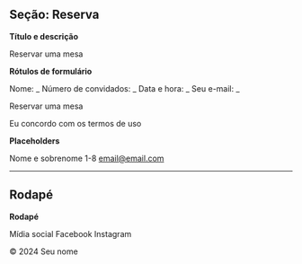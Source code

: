 ## Seção: Reserva

**Título e descrição**

Reservar uma mesa

**Rótulos de formulário**

Nome: _
Número de convidados: _
Data e hora: _
Seu e-mail: _

Reservar uma mesa

Eu concordo com os termos de uso

**Placeholders**

Nome e sobrenome
1-8
email@email.com

---

## Rodapé

**Rodapé**

Mídia social
Facebook
Instagram

© 2024 Seu nome
